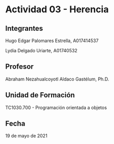 # Actividad 03 - Herencia
## Integrantes
Hugo Edgar Palomares Estrella, A017414537

Lydia Delgado Uriarte, A01740532

## Profesor
Abraham Nezahualcoyotl Aldaco Gastélum, Ph.D. 

## Unidad de Formación
TC1030.700 - Programación orientada a objetos

## Fecha
19 de mayo de 2021
